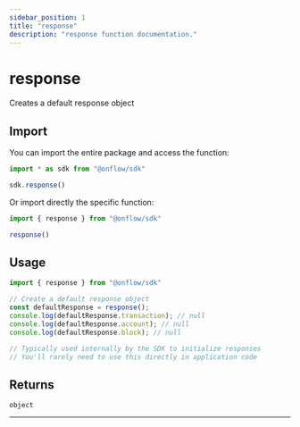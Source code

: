```yaml
---
sidebar_position: 1
title: "response"
description: "response function documentation."
---
```


<!-- THIS DOCUMENT IS AUTO-GENERATED FROM [onflow/sdk/src/response/response.ts](https://github.com/onflow/fcl-js/tree/master/packages/sdk/src/response/response.ts). DO NOT EDIT MANUALLY -->

# response

Creates a default response object

## Import

You can import the entire package and access the function:

```typescript
import * as sdk from "@onflow/sdk"

sdk.response()
```

Or import directly the specific function:

```typescript
import { response } from "@onflow/sdk"

response()
```

## Usage

```typescript
import { response } from "@onflow/sdk"

// Create a default response object
const defaultResponse = response();
console.log(defaultResponse.transaction); // null
console.log(defaultResponse.account); // null
console.log(defaultResponse.block); // null

// Typically used internally by the SDK to initialize responses
// You'll rarely need to use this directly in application code
```


## Returns

`object`


---